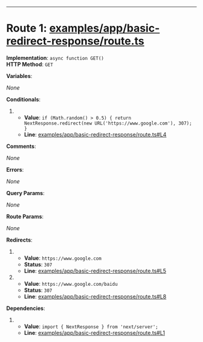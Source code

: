 
---
# Route 1: [examples/app/basic-redirect-response/route.ts](examples/app/basic-redirect-response/route.ts)

**Implementation**: `async function GET()`  
**HTTP Method**: `GET`

**Variables**:

*None*

**Conditionals**:

1. 
      - **Value**: `if (Math.random() > 0.5) {
    return NextResponse.redirect(new URL('https://www.google.com'), 307);
  }`
      - **Line**: [examples/app/basic-redirect-response/route.ts#L4](examples/app/basic-redirect-response/route.ts#L4)

**Comments**:

*None*

**Errors**:

*None*

**Query Params**:

*None*

**Route Params**:

*None*

**Redirects**:

1. 
      - **Value**: `https://www.google.com`
      - **Status**: `307`
      - **Line**: [examples/app/basic-redirect-response/route.ts#L5](examples/app/basic-redirect-response/route.ts#L5)

2. 
      - **Value**: `https://www.google.com/baidu`
      - **Status**: `307`
      - **Line**: [examples/app/basic-redirect-response/route.ts#L8](examples/app/basic-redirect-response/route.ts#L8)

**Dependencies**:

1. 
      - **Value**: `import { NextResponse } from 'next/server';`
      - **Line**: [examples/app/basic-redirect-response/route.ts#L1](examples/app/basic-redirect-response/route.ts#L1)

